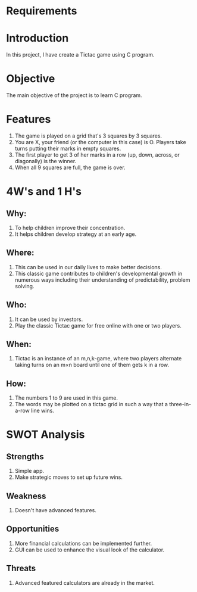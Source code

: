 # Requirements

# Introduction
In this project, I have create a Tictac game using C program.

# Objective
The main objective of the project is to learn C program.

# Features
1. The game is played on a grid that's 3 squares by 3 squares.
2. You are X, your friend (or the computer in this case) is O. Players take turns putting their marks in empty squares.
3. The first player to get 3 of her marks in a row (up, down, across, or diagonally) is the winner.
4. When all 9 squares are full, the game is over.

# 4W's and 1 H's
## Why:
1. To help children improve their concentration.
2. It helps children develop strategy at an early age.

## Where:
1. This can be used in our daily lives to make better decisions.
2. This classic game contributes to children's developmental growth in numerous ways including their understanding of predictability, problem solving.

## Who:
1. It can be used by investors.
2. Play the classic Tictac game for free online with one or two players.

## When:
1. Tictac is an instance of an m,n,k-game, where two players alternate taking turns on an m×n board until one of them gets k in a row.

## How:
1. The numbers 1 to 9 are used in this game.
2. The words may be plotted on a tictac grid in such a way that a three-in-a-row line wins.

# SWOT Analysis

## Strengths
1. Simple app.
2. Make strategic moves to set up future wins.

## Weakness
1. Doesn't have advanced features.

## Opportunities
1. More financial calculations can be implemented further.
2. GUI can be used to enhance the visual look of the calculator.

## Threats
1. Advanced featured calculators are already in the market.
